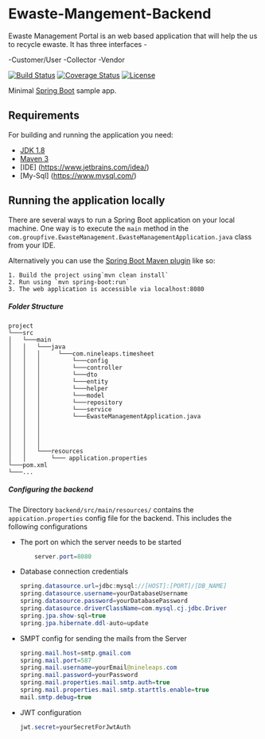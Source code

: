 # Ewaste-Mangement-Backend

 Ewaste Management Portal is an web based application that will help the us to recycle ewaste. It has three interfaces -
 
  -Customer/User
  -Collector
  -Vendor




[![Build Status](https://travis-ci.org/codecentric/springboot-sample-app.svg?branch=master)](https://travis-ci.org/codecentric/springboot-sample-app)
[![Coverage Status](https://coveralls.io/repos/github/codecentric/springboot-sample-app/badge.svg?branch=master)](https://coveralls.io/github/codecentric/springboot-sample-app?branch=master)
[![License](http://img.shields.io/:license-apache-blue.svg)](http://www.apache.org/licenses/LICENSE-2.0.html)

Minimal [Spring Boot](http://projects.spring.io/spring-boot/) sample app.

## Requirements

For building and running the application you need:

- [JDK 1.8](http://www.oracle.com/technetwork/java/javase/downloads/jdk8-downloads-2133151.html)
- [Maven 3](https://maven.apache.org)
- [IDE] (https://www.jetbrains.com/idea/)
- [My-Sql] (https://www.mysql.com/)

## Running the application locally

There are several ways to run a Spring Boot application on your local machine. One way is to execute the `main` method in the `com.groupfive.EwasteManagement.EwasteManagementApplication.java` class from your IDE.

Alternatively you can use the [Spring Boot Maven plugin](https://docs.spring.io/spring-boot/docs/current/reference/html/build-tool-plugins-maven-plugin.html) like so:

```shell
1. Build the project using`mvn clean install`
2. Run using `mvn spring-boot:run`
3. The web application is accessible via localhost:8080
```


##### Folder Structure

```
project
└───src
│   └───main
│   │   └───java
│   │   │     └───com.nineleaps.timesheet
│   │   │         └───config
│   │   │         └───controller
│   │   │         └───dto
│   │   │         └───entity
│   │   │         └───helper
│   │   │         └───model
│   │   │         └───repository
│   │   │         └───service
│   │   │         └───EwasteManagementApplication.java
│   │   │         
│   │   │         
│   │   │         
│   │   │         
│   │   └───resources
│   │       └─── application.properties
└───pom.xml
└───...
```

##### Configuring the backend

 The Directory `backend/src/main/resources/` contains the `appication.properties` config file for the backend.
 This includes the following configurations
 - The port on which the server needs to be started
    ```java
        server.port=8080
    ```
- Database connection credentials
    ```java
    spring.datasource.url=jdbc:mysql://[HOST]:[PORT]/[DB_NAME]
    spring.datasource.username=yourDatabaseUsername
    spring.datasource.password=yourDatabasePassword
    spring.datasource.driverClassName=com.mysql.cj.jdbc.Driver
    spring.jpa.show-sql=true
    spring.jpa.hibernate.ddl-auto=update
    ```
- SMPT config for sending the mails from the Server
    ```java
    spring.mail.host=smtp.gmail.com
    spring.mail.port=587
    spring.mail.username=yourEmail@nineleaps.com
    spring.mail.password=yourPassword
    spring.mail.properties.mail.smtp.auth=true
    spring.mail.properties.mail.smtp.starttls.enable=true
    mail.smtp.debug=true
    ```
- JWT configuration
    ```java
    jwt.secret=yourSecretForJwtAuth
    ```
